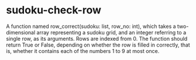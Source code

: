 # sudoku-check-row
A function named row_correct(sudoku: list, row_no: int), which takes a two-dimensional array representing a sudoku grid, and an integer referring to a single row, as its arguments. Rows are indexed from 0.
The function should return True or False, depending on whether the row is filled in correctly, that is, whether it contains each of the numbers 1 to 9 at most once.
